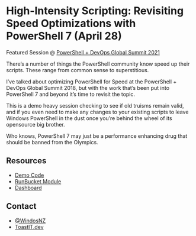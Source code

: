 # High-Intensity Scripting: Revisiting Speed Optimizations with PowerShell 7 (April 28)

Featured Session @ [PowerShell + DevOps Global Summit 2021](https://events.devopscollective.org/event/powershell-devops-global-summit-2021/)

There’s a number of things the PowerShell community know speed up their scripts. These range from common sense to superstitious.

I’ve talked about optimizing PowerShell for Speed at the PowerShell + DevOps Global Summit 2018, but with the work that’s been put into PowerShell 7 and beyond it’s time to revisit the topic.

This is a demo heavy session checking to see if old truisms remain valid, and if you even need to make any changes to your existing scripts to leave Windows PowerShell in the dust once you’re behind the wheel of its opensource big brother.

Who knows, PowerShell 7 may just be a performance enhancing drug that should be banned from the Olympics.

## Resources

+ [Demo Code](Demos/)
+ [RunBucket Module](RunBucket/)
+ [Dashboard](Dashboard/)

## Contact

+ [@WindosNZ](https://twitter.com/WindosNZ)
+ [ToastIT.dev](https://toastit.dev/)

